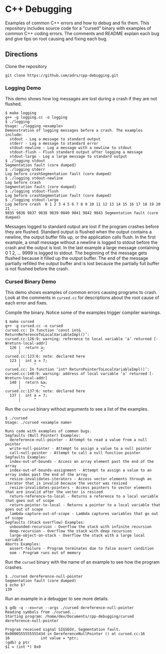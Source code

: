 # C++ Debugging

Examples of common C++ errors and how to debug and fix them. This repository
includes source code for a "cursed" binary with examples of common C++ coding
errors. The comments and README explain each bug and give tips on root causing
and fixing each bug.

## Directions

Clone the repository

```
git clone https://github.com/adrs/cpp-debugging.git
```

### Logging Demo

This demo shows how log messages are lost during a crash if they are not
flushed.

```
$ make logging
g++ -g logging.cc -o logging
$ ./logging
Usage: ./logging <example>
Demonstration of logging messages before a crash. The examples include:
  stdout - Log a message to standard output
  stderr - Log a message to standard error
  stdout-newline - Log a message with a newline to stdout
  stdout-flush - Flush standard output after logging a message
  stdout-large - Log a large message to standard output
$ ./logging stdout
Segmentation fault (core dumped)
$ ./logging stderr
Log before crashSegmentation fault (core dumped)
$ ./logging stdout-newline
Log before crash
Segmentation fault (core dumped)
$ ./logging stdout-flush
Log before crashSegmentation fault (core dumped)
$ ./logging stdout-large
Log before crash  0 1 2 3 4 5 6 7 8 9 10 11 12 13 14 15 16 17 18 19 20 21 ...
9835 9836 9837 9838 9839 9840 9841 9842 9843 Segmentation fault (core dumped)
```

Messages logged to standard output are lost if the program crashes before they
are flushed. Standard output is flushed when the output contains a newline, the
output buffer fills up, or the application calls flush. In the first example, a
small message without a newline is logged to stdout before the crash and the
output is lost. In the last example a large message containing 0 1 2, ... 9999
is logged to stdout. The beginning of the message gets flushed because it
filled up the output buffer. The end of the message partially refilled the
output buffer and is lost because the partially full buffer is not flushed
before the crash.

### Cursed Binary Demo

This demo shows examples of common errors causing programs to crash. Look at
the comments in `cursed.cc` for descriptions about the root cause of each
error and fixes.

Compile the binary. Notice some of the examples trigger compiler warnings.
```
$ make cursed
g++ -g cursed.cc -o cursed
cursed.cc: In function ‘const int& ReturnReferenceToLocalVariableImpl()’:
cursed.cc:126:9: warning: reference to local variable ‘a’ returned [-Wreturn-local-addr]
  126 |  return a;
      |         ^
cursed.cc:123:6: note: declared here
  123 |  int a = 7;
      |      ^
cursed.cc: In function ‘int* ReturnPointerToLocalVariableImpl()’:
cursed.cc:140:9: warning: address of local variable ‘a’ returned [-Wreturn-local-addr]
  140 |  return &a;
      |         ^~
cursed.cc:137:6: note: declared here
  137 |  int a = 7;
      |      ^
```


Run the `cursed` binary without arguments to see a list of the examples.

```
$ ./cursed
Usage: ./cursed <example name>

Runs code with examples of common bugs.
Segfaults (Null Pointer) Examples:
  dereference-null-pointer - Attempt to read a value from a null pointer
  write-null-pointer - Attempt to assign a value to a null pointer
  call-null-pointer - Attempt to call a null function pointer
Segfaults Examples:
  index-out-of-bounds - Access an array element past the end of the array
  index-out-of-bounds-assignment - Attempt to assign a value to an array index past the end of the array
  resize-invalidates-iterators - Access vector elements through an iterator that is invalid because the vector was resized
  resize-invalidates-pointers - Access pointers to vector elements that are invalid after the vector is resized
  return-reference-to-local - Returns a reference to a local variable that goes out of scope
  return-pointer-to-local - Returns a pointer to a local variable that goes out of scope
  lambda-capture-out-of-scope - Lambda captures variables that go out of scope
Segfaults (Stack overflow) Examples:
  unbounded-recursion - Overflow the stack with infinite recursion
  deep-recursion - Overflow the stack with deep recursion
  large-object-on-stack - Overflow the stack with a large local variable
Aborts Examples:
  assert-failure - Program terminates due to false assert condition
  oom - Program runs out of memory
```

Run the `cursed` binary with the name of an example to see how the program
crashes.

```
$ ./cursed dereference-null-pointer
Segmentation fault (core dumped)
$ echo $?
139
```

Run an example in a debugger to see more details.

```
$ gdb -q --ex=run --args ./cursed dereference-null-pointer
Reading symbols from ./cursed...
Starting program: /home/dev/Documents/cpp-debugging/cursed dereference-null-pointer

Program received signal SIGSEGV, Segmentation fault.
0x000055555555543d in DereferenceNullPointer () at cursed.cc:16
16              int value = *ptr;
(gdb) p ptr
$1 = (int *) 0x0
```
